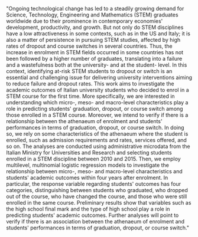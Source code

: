 "Ongoing technological change has led to a steadily growing demand for Science, Technology, Engineering and Mathematics (STEM) graduates worldwide due to their prominence in contemporary economies' development, productivity, and growth. But not only do STEM disciplines have a low attractiveness in some contexts, such as in the US and Italy; it is also a matter of persistence in pursuing STEM studies, affected by high rates of dropout and course switches in several countries. Thus, the increase in enrolment in STEM fields occurred in some countries has not been followed by a higher number of graduates, translating into a failure and a wastefulness both at the university- and at the student- level. In this context, identifying at-risk STEM students to dropout or switch is an essential and challenging issue for delivering university interventions aiming to reduce failure and dropout rates.
This work aims to investigate the academic outcomes of Italian university students who decided to enrol in a STEM course for the first time. More specifically, we are interested in understanding which micro-, meso- and macro-level characteristics play a role in predicting students' graduation, dropout, or course switch among those enrolled in a STEM course. Moreover, we intend to verify if there is a relationship between the athenaeum of enrolment and students' performances in terms of graduation, dropout, or course switch. In doing so, we rely on some characteristics of the athenaeum where the student is enrolled, such as admission requirements and rates, services offered, and so on.
The analyses are conducted using administrative microdata from the Italian Ministry for Universities and Research and selecting students enrolled in a STEM discipline between 2010 and 2015. Then, we employ multilevel, multinomial logistic regression models to investigate the relationship between micro-, meso- and macro-level characteristics and students' academic outcomes within four years after enrolment. In particular, the response variable regarding students' outcomes has four categories, distinguishing between students who graduated, who dropped out of the course, who have changed the course, and those who were still enrolled in the same course. 
Preliminary results show that variables such as the high school final mark and the type of high school play a role in predicting students' academic outcomes. Further analyses will point to verify if there is an association between the athenaeum of enrolment and students' performances in terms of graduation, dropout, or course switch."